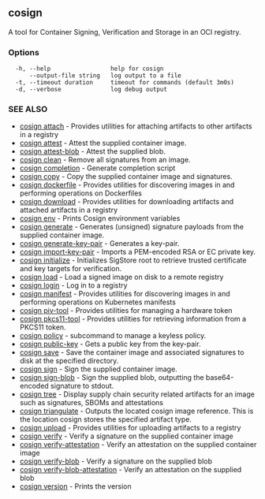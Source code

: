 ## cosign

A tool for Container Signing, Verification and Storage in an OCI registry.

### Options

```
  -h, --help                 help for cosign
      --output-file string   log output to a file
  -t, --timeout duration     timeout for commands (default 3m0s)
  -d, --verbose              log debug output
```

### SEE ALSO

* [cosign attach](cosign_attach.md)	 - Provides utilities for attaching artifacts to other artifacts in a registry
* [cosign attest](cosign_attest.md)	 - Attest the supplied container image.
* [cosign attest-blob](cosign_attest-blob.md)	 - Attest the supplied blob.
* [cosign clean](cosign_clean.md)	 - Remove all signatures from an image.
* [cosign completion](cosign_completion.md)	 - Generate completion script
* [cosign copy](cosign_copy.md)	 - Copy the supplied container image and signatures.
* [cosign dockerfile](cosign_dockerfile.md)	 - Provides utilities for discovering images in and performing operations on Dockerfiles
* [cosign download](cosign_download.md)	 - Provides utilities for downloading artifacts and attached artifacts in a registry
* [cosign env](cosign_env.md)	 - Prints Cosign environment variables
* [cosign generate](cosign_generate.md)	 - Generates (unsigned) signature payloads from the supplied container image.
* [cosign generate-key-pair](cosign_generate-key-pair.md)	 - Generates a key-pair.
* [cosign import-key-pair](cosign_import-key-pair.md)	 - Imports a PEM-encoded RSA or EC private key.
* [cosign initialize](cosign_initialize.md)	 - Initializes SigStore root to retrieve trusted certificate and key targets for verification.
* [cosign load](cosign_load.md)	 - Load a signed image on disk to a remote registry
* [cosign login](cosign_login.md)	 - Log in to a registry
* [cosign manifest](cosign_manifest.md)	 - Provides utilities for discovering images in and performing operations on Kubernetes manifests
* [cosign piv-tool](cosign_piv-tool.md)	 - Provides utilities for managing a hardware token
* [cosign pkcs11-tool](cosign_pkcs11-tool.md)	 - Provides utilities for retrieving information from a PKCS11 token.
* [cosign policy](cosign_policy.md)	 - subcommand to manage a keyless policy.
* [cosign public-key](cosign_public-key.md)	 - Gets a public key from the key-pair.
* [cosign save](cosign_save.md)	 - Save the container image and associated signatures to disk at the specified directory.
* [cosign sign](cosign_sign.md)	 - Sign the supplied container image.
* [cosign sign-blob](cosign_sign-blob.md)	 - Sign the supplied blob, outputting the base64-encoded signature to stdout.
* [cosign tree](cosign_tree.md)	 - Display supply chain security related artifacts for an image such as signatures, SBOMs and attestations
* [cosign triangulate](cosign_triangulate.md)	 - Outputs the located cosign image reference. This is the location cosign stores the specified artifact type.
* [cosign upload](cosign_upload.md)	 - Provides utilities for uploading artifacts to a registry
* [cosign verify](cosign_verify.md)	 - Verify a signature on the supplied container image
* [cosign verify-attestation](cosign_verify-attestation.md)	 - Verify an attestation on the supplied container image
* [cosign verify-blob](cosign_verify-blob.md)	 - Verify a signature on the supplied blob
* [cosign verify-blob-attestation](cosign_verify-blob-attestation.md)	 - Verify an attestation on the supplied blob
* [cosign version](cosign_version.md)	 - Prints the version

